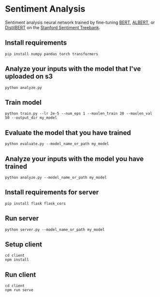 # Sentiment Analysis

Sentiment analysis neural network trained by fine-tuning [BERT](https://arxiv.org/pdf/1810.04805.pdf), [ALBERT](https://arxiv.org/pdf/1909.11942.pdf), or [DistilBERT](https://arxiv.org/pdf/1910.01108.pdf) on the [Stanford Sentiment Treebank](https://nlp.stanford.edu/sentiment/).

## Install requirements
```
pip install numpy pandas torch transformers
```

## Analyze your inputs with the model that I've uploaded on s3
```
python analyze.py
```

## Train model
```
python train.py --lr 2e-5 --num_eps 1 --maxlen_train 20 --maxlen_val 50 --output_dir my_model
```

## Evaluate the model that you have trained
```
python evaluate.py --model_name_or_path my_model
```

## Analyze your inputs with the model you have trained
```
python analyze.py --model_name_or_path my_model
```

## Install requirements for server
```
pip install flask flask_cors
```

## Run server
```
python server.py --model_name_or_path my_model
```

## Setup client
```
cd client
npm install
```

## Run client
```
cd client
npm run serve
```
